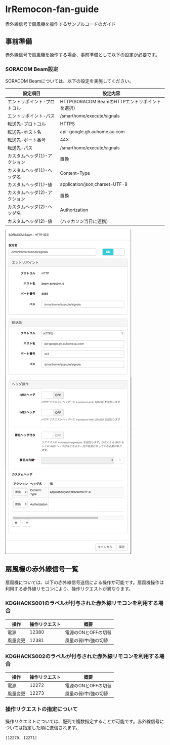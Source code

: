 # IrRemocon-fan-guide
赤外線信号で扇風機を操作するサンプルコードのガイド

## 事前準備
赤外線信号で扇風機を操作する場合、事前準備として以下の設定が必要です。

### SORACOM Beam設定
SORACOM Beamについては、以下の設定を実施してください。

|設定項目|設定内容|
|------------------------|---------------------------------------------|
| エントリポイント-プロトコル | HTTP(SORACOM BeamのHTTPエントリポイントを選択) |
| エントリポイント-パス | /smarthome/execute/signals |
| 転送先-プロトコル | HTTPS |
| 転送先-ホスト名 | api-google.gh.auhome.au.com |
| 転送先-ポート番号 | 443 |
| 転送先-パス | /smarthome/execute/signals |
| カスタムヘッダ(1)-アクション | 置換 |
| カスタムヘッダ(1)-ヘッダ名 | Content-Type |
| カスタムヘッダ(1)-値 | application/json;charset=UTF-8 |
| カスタムヘッダ(2)-アクション | 置換 |
| カスタムヘッダ(2)-ヘッダ名 | Authorization |
| カスタムヘッダ(2)-値 | (ハッカソン当日に連携) |

![SORACOM Beam設定例](./SORACOM-Beam設定例.png "SORACOM Beam設定例")


## 扇風機の赤外線信号一覧
扇風機については、以下の赤外線信号送信による操作が可能です。扇風機操作は利用する赤外線リモコンにより、操作リクエストが異なります。


### KDGHACKS001のラベルが付与された赤外線リモコンを利用する場合

|操作|操作リクエスト|概要|
|---|------------|---|
| 電源 | 12380 | 電源のONとOFFの切替 |
| 風量変更 | 12381 | 風量の弱/中/強の切替 |


### KDGHACKS002のラベルが付与された赤外線リモコンを利用する場合

|操作|操作リクエスト|概要|
|---|------------|---|
| 電源 | 12272 | 電源のONとOFFの切替 |
| 風量変更 | 12273 | 風量の弱/中/強の切替 |


### 操作リクエストの指定について
操作リクエストについては、配列で複数指定することが可能です。赤外線信号については指定した順に送信されます。

```
[12270, 12271]
```
